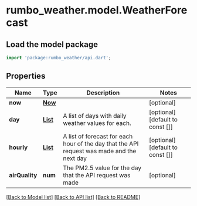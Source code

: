 # rumbo_weather.model.WeatherForecast

## Load the model package
```dart
import 'package:rumbo_weather/api.dart';
```

## Properties
Name | Type | Description | Notes
------------ | ------------- | ------------- | -------------
**now** | [**Now**](Now.md) |  | [optional] 
**day** | [**List<Day>**](Day.md) | A list of days with daily weather values for each. | [optional] [default to const []]
**hourly** | [**List<Hourly>**](Hourly.md) | A list of forecast for each hour of the day that the API request was made and the next day | [optional] [default to const []]
**airQuality** | **num** | The PM2.5 value for the day that the API request was made | [optional] 

[[Back to Model list]](../README.md#documentation-for-models) [[Back to API list]](../README.md#documentation-for-api-endpoints) [[Back to README]](../README.md)


